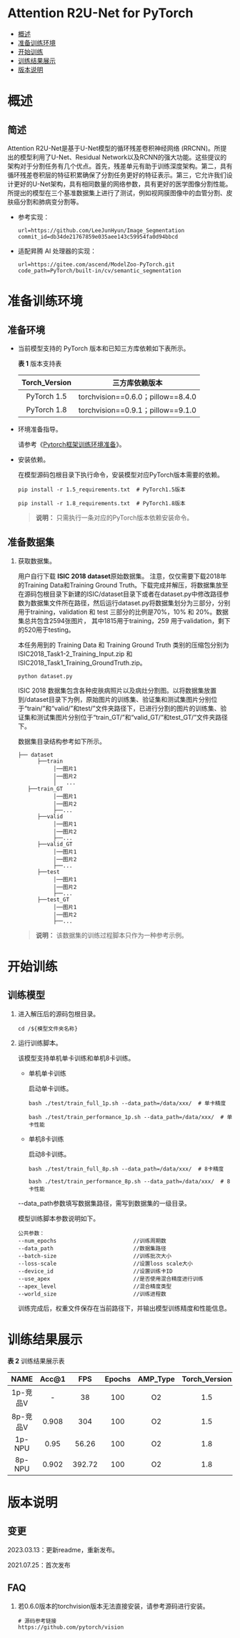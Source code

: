 # Attention R2U-Net for PyTorch

-   [概述](概述.md)
-   [准备训练环境](准备训练环境.md)
-   [开始训练](开始训练.md)
-   [训练结果展示](训练结果展示.md)
-   [版本说明](版本说明.md)



# 概述

## 简述

Attention R2U-Net是基于U-Net模型的循环残差卷积神经网络 (RRCNN)。所提出的模型利用了U-Net、Residual Network以及RCNN的强大功能。这些提议的架构对于分割任务有几个优点。首先，残差单元有助于训练深度架构。第二，具有循环残差卷积层的特征积累确保了分割任务更好的特征表示。第三，它允许我们设计更好的U-Net架构，具有相同数量的网络参数，具有更好的医学图像分割性能。所提出的模型在三个基准数据集上进行了测试，例如视网膜图像中的血管分割、皮肤癌分割和肺病变分割等。

- 参考实现：

  ```
  url=https://github.com/LeeJunHyun/Image_Segmentation
  commit_id=db34de21767859e035aee143c59954fa0d94bbcd
  ```

- 适配昇腾 AI 处理器的实现：

  ```
  url=https://gitee.com/ascend/ModelZoo-PyTorch.git
  code_path=PyTorch/built-in/cv/semantic_segmentation
  ```


# 准备训练环境

## 准备环境

- 当前模型支持的 PyTorch 版本和已知三方库依赖如下表所示。

  **表 1**  版本支持表

  | Torch_Version      | 三方库依赖版本                                 |
  | :--------: | :----------------------------------------------------------: |
  | PyTorch 1.5 | torchvision==0.6.0；pillow==8.4.0 |
  | PyTorch 1.8 | torchvision==0.9.1；pillow==9.1.0 |
  
- 环境准备指导。

  请参考《[Pytorch框架训练环境准备](https://www.hiascend.com/document/detail/zh/ModelZoo/pytorchframework/ptes)》。
  
- 安装依赖。

  在模型源码包根目录下执行命令，安装模型对应PyTorch版本需要的依赖。
  ```
  pip install -r 1.5_requirements.txt  # PyTorch1.5版本
  
  pip install -r 1.8_requirements.txt  # PyTorch1.8版本
  ```
  > **说明：** 
  >只需执行一条对应的PyTorch版本依赖安装命令。


## 准备数据集

1. 获取数据集。

   用户自行下载  **ISIC 2018 dataset**原始数据集。 注意，仅仅需要下载2018年的Training Data和Training Ground Truth。下载完成并解压，将数据集放至在源码包根目录下新建的ISIC/dataset目录下或者在dataset.py中修改路径参数为数据集文件所在路径，然后运行dataset.py将数据集划分为三部分，分别用于training，validation 和 test 三部分的比例是70%，10% 和 20%。数据集总共包含2594张图片， 其中1815用于training，259 用于validation，剩下的520用于testing。

   本任务用到的 Training Data 和 Training Ground Truth 类别的压缩包分别为 ISIC2018_Task1-2_Training_Input.zip 和 ISIC2018_Task1_Training_GroundTruth.zip。

   ```
   python dataset.py
   ```

   ISIC 2018 数据集包含各种皮肤病照片以及病灶分割图。以将数据集放置到/dataset目录下为例，原始图片的训练集、验证集和测试集图片分别位于“train/”和“valid/”和test/”文件夹路径下，已进行分割的图片的训练集、验证集和测试集图片分别位于“train_GT/”和“valid_GT/”和test_GT/”文件夹路径下。
   
   数据集目录结构参考如下所示。
   
   ```
   ├── dataset
         ├──train
              │──图片1
              │──图片2
              │   ...       
   	  ├──train_GT
              │──图片1
              │──图片2
              ├──...                     
         ├──valid  
              │──图片1
              │──图片2
              ├──...  
         ├──valid_GT
              │──图片1
              │──图片2
              ├──... 
         ├──test  
              │──图片1
              │──图片2
              ├──...  
         ├──test_GT
              │──图片1
              │──图片2
              ├──...
   ```
   
   > **说明：** 
   > 该数据集的训练过程脚本只作为一种参考示例。


# 开始训练

## 训练模型

1. 进入解压后的源码包根目录。

   ```
   cd /${模型文件夹名称} 
   ```

2. 运行训练脚本。

   该模型支持单机单卡训练和单机8卡训练。

   - 单机单卡训练

     启动单卡训练。

     ```
     bash ./test/train_full_1p.sh --data_path=/data/xxx/  # 单卡精度
     
     bash ./test/train_performance_1p.sh --data_path=/data/xxx/  # 单卡性能
     ```

   - 单机8卡训练

     启动8卡训练。

     ```
     bash ./test/train_full_8p.sh --data_path=/data/xxx/  # 8卡精度
     
     bash ./test/train_performance_8p.sh --data_path=/data/xxx/  # 8卡性能
     ```

   --data_path参数填写数据集路径，需写到数据集的一级目录。

   模型训练脚本参数说明如下。

   ```
   公共参数：
   --num_epochs                        //训练周期数
   --data_path                         //数据集路径 
   --batch-size                        //训练批次大小
   --loss-scale                        //设置loss scale大小
   --device_id                         //设置训练卡ID
   --use_apex                          //是否使用混合精度进行训练
   --apex_level                        //混合精度类型
   --world_size                        //训练进程数
   ```
   
   训练完成后，权重文件保存在当前路径下，并输出模型训练精度和性能信息。


# 训练结果展示

**表 2**  训练结果展示表

|  NAME  | Acc@1 |  FPS   | Epochs | AMP_Type | Torch_Version |
| :------: | :---: | :----: | :----: | :------: | :----: |
| 1p-竞品V |  -   |   38   |  100   |    O2    | 1.5 |
| 8p-竞品V | 0.908 |  304   |  100   |    O2    | 1.5 |
|  1p-NPU  | 0.95  | 56.26  |  100   |    O2    | 1.8 |
|  8p-NPU  | 0.902 | 392.72 |  100   |    O2    | 1.8 |

# 版本说明

## 变更

2023.03.13：更新readme，重新发布。

2021.07.25：首次发布

## FAQ

1. 若0.6.0版本的torchvision版本无法直接安装，请参考源码进行安装。
   ```
   # 源码参考链接
   https://github.com/pytorch/vision
   ```
